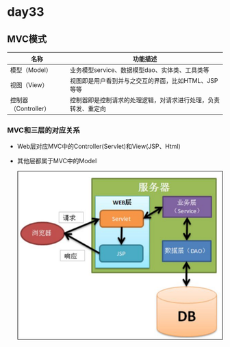 # day33

## MVC模式

| 名称                 | 功能描述                                                     |
| -------------------- | ------------------------------------------------------------ |
| 模型（Model）        | 业务模型service、数据模型dao、实体类、工具类等               |
| 视图（View）         | 视图即是用户看到并与之交互的界面，比如HTML、JSP等等          |
| 控制器（Controller） | 控制器即是控制请求的处理逻辑，对请求进行处理，负责转发、重定向 |

### MVC和三层的对应关系

- Web层对应MVC中的Controller(Servlet)和View(JSP、Html)

- 其他层都属于MVC中的Model

  ![image-20230831185756779](./img/image-20230831185756779.png)